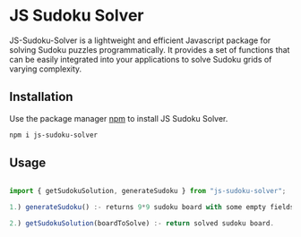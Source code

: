 # JS Sudoku Solver

JS-Sudoku-Solver is a lightweight and efficient Javascript package for solving Sudoku puzzles programmatically. It provides a set of functions that can be easily integrated into your applications to solve Sudoku grids of varying complexity.

## Installation

Use the package manager [npm](https://www.npmjs.com/package/js-sudoku-solver) to install JS Sudoku Solver.

```bash
npm i js-sudoku-solver
```

## Usage

```javascript

import { getSudokuSolution, generateSudoku } from "js-sudoku-solver";

1.) generateSudoku() :- returns 9*9 sudoku board with some empty fields to solve.

2.) getSudokuSolution(boardToSolve) :- return solved sudoku board. 

```
